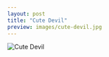```yaml
---
layout: post
title: "Cute Devil"
preview: images/cute-devil.jpg
---
```


![Cute Devil](/images/cute-devil.jpg)
